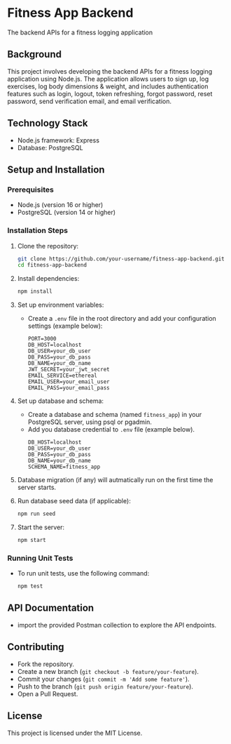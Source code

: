 # Fitness App Backend

The backend APIs for a fitness logging application

## Background

This project involves developing the backend APIs for a fitness logging application using Node.js. The application allows users to sign up, log exercises, log body dimensions & weight, and includes authentication features such as login, logout, token refreshing, forgot password, reset password, send verification email, and email verification.

## Technology Stack
- Node.js framework: Express
- Database: PostgreSQL

## Setup and Installation

### Prerequisites
- Node.js (version 16 or higher)
- PostgreSQL (version 14 or higher)

### Installation Steps
1. Clone the repository:
    ```sh
    git clone https://github.com/your-username/fitness-app-backend.git
    cd fitness-app-backend
    ```

2. Install dependencies:
    ```sh
    npm install
    ```

3. Set up environment variables:
    - Create a `.env` file in the root directory and add your configuration settings (example below):
      ```
      PORT=3000
      DB_HOST=localhost
      DB_USER=your_db_user
      DB_PASS=your_db_pass
      DB_NAME=your_db_name
      JWT_SECRET=your_jwt_secret
      EMAIL_SERVICE=ethereal
      EMAIL_USER=your_email_user
      EMAIL_PASS=your_email_pass
      ```

4. Set up database and schema:
    - Create a database and schema (named `fitness_app`) in your PostgreSQL server, using psql or pgadmin.
    - Add you database credential to `.env` file (example below).
      ```
      DB_HOST=localhost
      DB_USER=your_db_user
      DB_PASS=your_db_pass
      DB_NAME=your_db_name
      SCHEMA_NAME=fitness_app
      ```

5. Database migration (if any) will autmatically run on the first time the server starts.

6. Run database seed data (if applicable):
    ```sh
    npm run seed
    ```

7. Start the server:
    ```sh
    npm start
    ```

### Running Unit Tests
- To run unit tests, use the following command:
    ```sh
    npm test
    ```

## API Documentation
- import the provided Postman collection to explore the API endpoints.

## Contributing
- Fork the repository.
- Create a new branch (`git checkout -b feature/your-feature`).
- Commit your changes (`git commit -m 'Add some feature'`).
- Push to the branch (`git push origin feature/your-feature`).
- Open a Pull Request.

## License
This project is licensed under the MIT License.

